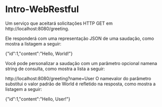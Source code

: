 # Intro-WebRestful

Um serviço que aceitará solicitações HTTP GET em http://localhost:8080/greeting.

Ele responderá com uma representação JSON de uma saudação, como mostra a listagem a seguir:

{"id":1,"content":"Hello, World!"}

Você pode personalizar a saudação com um parâmetro opcional namena string de consulta, como mostra a lista a seguir:

http://localhost:8080/greeting?name=User
O namevalor do parâmetro substitui o valor padrão de World é refletido na resposta, como mostra a listagem a seguir:

{"id":1,"content":"Hello, User!"}
